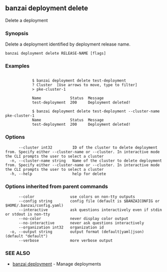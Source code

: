 ## banzai deployment delete

Delete a deployment

### Synopsis

Delete a deployment identified by deployment release name.

```
banzai deployment delete RELEASE-NAME [flags]
```

### Examples

```

			$ banzai deployment delete test-deployment
			? Cluster  [Use arrows to move, type to filter]
			> pke-cluster-1

			Name  			 Status  Message            
			test-deployment  200     Deployment deleted!

			$ banzai deployment delete test-deployment --cluster-name pke-cluster-1
			Name  			 Status  Message            
			test-deployment  200     Deployment deleted!
```

### Options

```
      --cluster int32         ID of the cluster to delete deployment from. Specify either --cluster-name or --cluster. In interactive mode the CLI prompts the user to select a cluster
  -n, --cluster-name string   Name of the cluster to delete deployment from. Specify either --cluster-name or --cluster. In interactive mode the CLI prompts the user to select a cluster
  -h, --help                  help for delete
```

### Options inherited from parent commands

```
      --color                use colors on non-tty outputs
      --config string        config file (default is $BANZAICONFIG or $HOME/.banzai/config.yaml)
      --interactive          ask questions interactively even if stdin or stdout is non-tty
      --no-color             never display color output
      --no-interactive       never ask questions interactively
      --organization int32   organization id
  -o, --output string        output format (default|yaml|json) (default "default")
      --verbose              more verbose output
```

### SEE ALSO

* [banzai deployment](banzai_deployment.md)	 - Manage deployments

